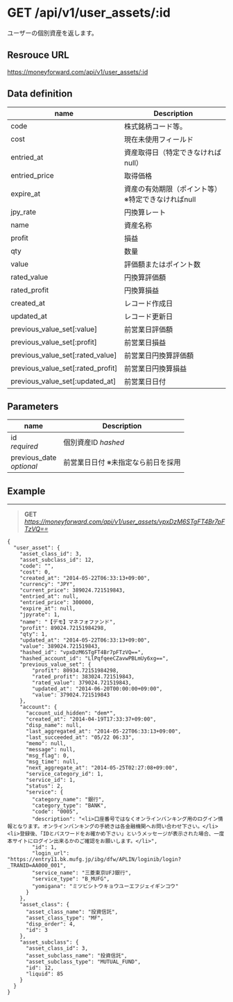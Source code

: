 # GET /api/v1/user_assets/:id
ユーザーの個別資産を返します。

## Resrouce URL
https://moneyforward.com/api/v1/user_assets/:id

## Data definition

name | Description 
-----------|------------------------
code | 株式銘柄コード等。
cost | 現在未使用フィールド
entried_at | 資産取得日（特定できなければnull）
entried_price | 取得価格
expire_at | 資産の有効期限（ポイント等）※特定できなければnull
jpy_rate | 円換算レート
name | 資産名称
profit | 損益
qty | 数量
value | 評価額またはポイント数
rated_value | 円換算評価額
rated_profit | 円換算損益
created_at | レコード作成日
updated_at | レコード更新日
previous_value_set[:value] | 前営業日評価額
previous_value_set[:profit] | 前営業日損益
previous_value_set[:rated_value] | 前営業日円換算評価額
previous_value_set[:rated_profit] | 前営業日円換算損益
previous_value_set[:updated_at] | 前営業日日付

## Parameters
name | Description 
-----------|------------------------
id <br /> *required* | 個別資産ID *hashed*
previous_date <br /> *optional* | 前営業日日付 ※未指定なら前日を採用
 
## Example
***
> **GET** *https://moneyforward.com/api/v1/user_assets/vpxDzM6STgFT4Br7pFTzVQ==*

    {
      "user_asset": {
        "asset_class_id": 3,
        "asset_subclass_id": 12,
        "code": "",
        "cost": 0,
        "created_at": "2014-05-22T06:33:13+09:00",
        "currency": "JPY",
        "current_price": 389024.721519843,
        "entried_at": null,
        "entried_price": 300000,
        "expire_at": null,        
        "jpyrate": 1,
        "name": "【デモ】マネフォファンド",
        "profit": 89024.72151984298,
        "qty": 1,
        "updated_at": "2014-05-22T06:33:13+09:00",
        "value": 389024.721519843,
        "hashed_id": "vpxDzM6STgFT4Br7pFTzVQ==",
        "hashed_account_id": "LlPqfqeeCZavwPBLmUy6xg==",
        "previous_value_set": {
            "profit": 80934.72151984298,
            "rated_profit": 383024.721519843,
            "rated_value": 379024.721519843,
            "updated_at": "2014-06-20T00:00:00+09:00",
            "value": 379024.721519843
        },
        "account": {
          "account_uid_hidden": "dem*",
          "created_at": "2014-04-19T17:33:37+09:00",
          "disp_name": null,
          "last_aggregated_at": "2014-05-22T06:33:13+09:00",
          "last_succeeded_at": "05/22 06:33",
          "memo": null,
          "message": null,
          "msg_flag": 0,
          "msg_time": null,
          "next_aggregate_at": "2014-05-25T02:27:08+09:00",
          "service_category_id": 1,
          "service_id": 1,
          "status": 2,
          "service": {
            "category_name": "銀行",
            "category_type": "BANK",
            "code": "0005",
            "description": "<li>口座番号ではなくオンラインバンキング用のログイン情報となります。オンラインバンキングの手続きは各金融機関へお問い合わせ下さい。</li><li>登録後、「IDとパスワードをお確かめ下さい」というメッセージが表示された場合、一度本サイトにログイン出来るかのご確認をお願いします。</li>",
            "id": 1,
            "login_url": "https://entry11.bk.mufg.jp/ibg/dfw/APLIN/loginib/login?_TRANID=AA000_001",
            "service_name": "三菱東京UFJ銀行",
            "service_type": "B_MUFG",
            "yomigana": "ミツビシトウキョウユーエフジェイギンコウ"
          }
        },
        "asset_class": {
          "asset_class_name": "投資信託",
          "asset_class_type": "MF",
          "disp_order": 4,
          "id": 3
        },
        "asset_subclass": {
          "asset_class_id": 3,
          "asset_subclass_name": "投資信託",
          "asset_subclass_type": "MUTUAL_FUND",
          "id": 12,
          "liquid": 85
        }
      }
    }
